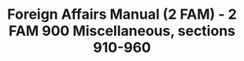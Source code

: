 ---
layout: wrapper_text
category: datasets

# Basic
identifier: "100,715"
title: "Foreign Affairs Manual (2 FAM) - 2 FAM 900 Miscellaneous, sections 910-960"
describedBy: "http://www.state.gov/m/a/dir/regs/fam/02fam/0900/index.htm"
description: "The Foreign Service Act of 1980 mandated a comprehensive revision to the operation of the Department of State and the personnel assigned to the US Foreign Service. As the statutory authority, the Foreign Affairs Manual (FAM), details the Department of State's regulations and policies on its structure and operations. Currently, there are over 25,000 pages of policies and procedures published in 16 volumes of the FAM and 38 corresponding sections of the Foreign Affairs Handbook (FAH). Changes to the Department's organizational structure or the way it conducts U.S. Government business will usually trigger the need to update the FAM or FAHs. 2 FAM 900 contains documentation of the following administrative components: - 910 Economic Affairs - 920 Commemorative U.S. Postage Stamps on Subjects Related to Foreign Affairs - 930 The Board of the Foreign Service - 950 Payment and Rewards for Information Relating to International Narcotics Trafficking - 960 Solicitation / Acceptance of Gifts by the Department of State"
programCode:
  - "014:003"
bureauCode:
  - "014:00"

# Dates
modified: "2010-07-21"

# POC
poc:
  type: "vcard:Contact"
  fn: "Kottmyer, Alice"
  hasEmail: "mailto:KottmyerAM@state.gov"

# Publisher
publisher:
  type: "org:Organization"
  name: "U.S. Department of State"

# Spatiotemporal
spatial: "World"
temporal: "1980-01-01T00:00:01Z/2011-12-31T23:59:59Z"

# Distribution
distribution:
  - type: "dcat:Distribution"
    downloadURL: "http://www.state.gov/m/a/dir/regs/fam/02fam/0900/index.htm"
    mediaType: "text/html"
  - type: "dcat:Distribution"
    accessURL: "http://www.state.gov/m/a/dir/regs/fam/02fam/0900/index.htm"
    format: "html"

# Keywords
keyword:
  - "-"
---